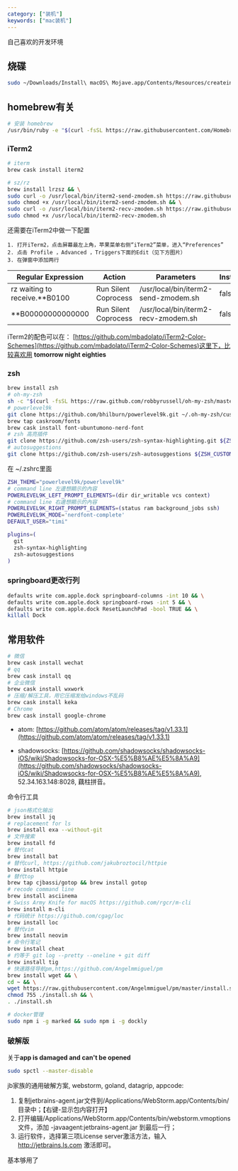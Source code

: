 ```yaml
---
category: ["装机"]
keywords: ["mac装机"]
---
```


自己喜欢的开发环境

<!-- more -->

## 烧碟
```bash
sudo ~/Downloads/Install\ macOS\ Mojave.app/Contents/Resources/createinstallmedia --volume /Volumes/USB01 --applicationpath ~/Downloads/Install\ macOS\ Mojave.app --nointeraction
```

## homebrew有关
```bash
# 安装 homebrew
/usr/bin/ruby -e "$(curl -fsSL https://raw.githubusercontent.com/Homebrew/install/master/install)"
```

### iTerm2
```bash
# iterm
brew cask install iterm2

# sz/rz
brew install lrzsz && \
sudo curl -o /usr/local/bin/iterm2-send-zmodem.sh https://raw.githubusercontent.com/mmastrac/iterm2-zmodem/master/iterm2-send-zmodem.sh && \
sudo chmod +x /usr/local/bin/iterm2-send-zmodem.sh && \
sudo curl -o /usr/local/bin/iterm2-recv-zmodem.sh https://raw.githubusercontent.com/mmastrac/iterm2-zmodem/master/iterm2-recv-zmodem.sh && \
sudo chmod +x /usr/local/bin/iterm2-recv-zmodem.sh
```

还需要在iTerm2中做一下配置

    1. 打开iTerm2，点击屏幕最左上角，苹果菜单右侧“iTerm2”菜单，进入“Preferences”
    2. 点击 Profile ，Advanced ，Triggers下面的Edit（见下方图片）
    3. 在弹窗中添加两行

| Regular Expression | Action | Parameters | Instant |
| ------------------ | ------ | ---------- | ------- |
| rz waiting to receive.\*\*B0100 | Run Silent Coprocess | /usr/local/bin/iterm2-send-zmodem.sh | false |
| \*\*B00000000000000 | Run Silent Coprocess | /usr/local/bin/iterm2-recv-zmodem.sh | false |

iTerm2的配色可以在： [https://github.com/mbadolato/iTerm2-Color-Schemes](https://github.com/mbadolato/iTerm2-Color-Schemes)这里下，比较喜欢用 **tomorrow night eighties**

### zsh
```bash
brew install zsh
# oh-my-zsh
sh -c "$(curl -fsSL https://raw.github.com/robbyrussell/oh-my-zsh/master/tools/install.sh)"
# powerlevel9k
git clone https://github.com/bhilburn/powerlevel9k.git ~/.oh-my-zsh/custom/themes/powerlevel9k
brew tap caskroom/fonts
brew cask install font-ubuntumono-nerd-font
# zsh 高亮插件
git clone https://github.com/zsh-users/zsh-syntax-highlighting.git ${ZSH_CUSTOM:-~/.oh-my-zsh/custom}/plugins/zsh-syntax-highlighting
# autosuggestions
git clone https://github.com/zsh-users/zsh-autosuggestions ${ZSH_CUSTOM:-~/.oh-my-zsh/custom}/plugins/zsh-autosuggestions

```

在 ~/.zshrc里面
```bash
ZSH_THEME="powerlevel9k/powerlevel9k"
# command line 左邊想顯示的內容
POWERLEVEL9K_LEFT_PROMPT_ELEMENTS=(dir dir_writable vcs context)
# command line 右邊想顯示的內容
POWERLEVEL9K_RIGHT_PROMPT_ELEMENTS=(status ram background_jobs ssh)
POWERLEVEL9K_MODE='nerdfont-complete'
DEFAULT_USER="timi"

plugins=(
  git
  zsh-syntax-highlighting
  zsh-autosuggestions
)
```

### springboard更改行列
```bash
defaults write com.apple.dock springboard-columns -int 10 && \
defaults write com.apple.dock springboard-rows -int 5 && \
defaults write com.apple.dock ResetLaunchPad -bool TRUE && \
killall Dock
```

## 常用软件
```bash
# 微信
brew cask install wechat
# qq
brew cask install qq
# 企业微信
brew cask install wxwork
# 压缩/解压工具，用它压缩发给windows不乱码
brew cask install keka
# Chrome
brew cask install google-chrome
```

- atom: [https://github.com/atom/atom/releases/tag/v1.33.1](https://github.com/atom/atom/releases/tag/v1.33.1)

- shadowsocks: [https://github.com/shadowsocks/shadowsocks-iOS/wiki/Shadowsocks-for-OSX-%E5%B8%AE%E5%8A%A9](https://github.com/shadowsocks/shadowsocks-iOS/wiki/Shadowsocks-for-OSX-%E5%B8%AE%E5%8A%A9), 52.34.163.148:8028, 藕柱拼音。

命令行工具
```bash
# json格式化输出
brew install jq
# replacement for ls
brew install exa --without-git
# 文件搜索
brew install fd
# 替代cat
brew install bat
# 替代curl, https://github.com/jakubroztocil/httpie
brew install httpie
# 替代top
brew tap cjbassi/gotop && brew install gotop
# recode command line
brew install asciinema
# Swiss Army Knife for macOS https://github.com/rgcr/m-cli
brew install m-cli
# 代码统计 https://github.com/cgag/loc
brew install loc
# 替代vim
brew install neovim
# 命令行笔记
brew install cheat
# 约等于 git log --pretty --oneline + git diff
brew install tig
# 快速路径导航pm,https://github.com/Angelmmiguel/pm
brew install wget && \
cd ~ && \
wget https://raw.githubusercontent.com/Angelmmiguel/pm/master/install.sh && \
chmod 755 ./install.sh && \
. ./install.sh

# docker管理
sudo npm i -g marked && sudo npm i -g dockly


```

### 破解版
关于**app is damaged and can't be opened**
```bash
sudo spctl --master-disable
```

jb家族的通用破解方案, webstorm, goland, datagrip, appcode:
1. 复制jetbrains-agent.jar文件到/Applications/WebStorm.app/Contents/bin/目录中；【右键-显示包内容打开】
2. 打开编辑/Applications/WebStorm.app/Contents/bin/webstorm.vmoptions文件，添加 -javaagent:jetbrains-agent.jar 到最后一行；
3. 运行软件，选择第三项License server激活方法，输入 http://jetbrains.ls.com 激活即可。

基本够用了
